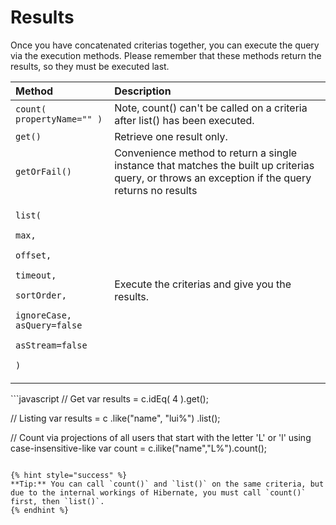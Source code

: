 # Results

Once you have concatenated criterias together, you can execute the query via the execution methods. Please remember that these methods return the results, so they must be executed last.

<table>
  <thead>
    <tr>
      <th style="text-align:left">Method</th>
      <th style="text-align:left">Description</th>
    </tr>
  </thead>
  <tbody>
    <tr>
      <td style="text-align:left"><code>count( propertyName=&quot;&quot; )</code>
      </td>
      <td style="text-align:left">Note, count() can&apos;t be called on a criteria after list() has been
        executed.</td>
    </tr>
    <tr>
      <td style="text-align:left"><code>get()</code>
      </td>
      <td style="text-align:left">Retrieve one result only.</td>
    </tr>
    <tr>
      <td style="text-align:left"><code>getOrFail()</code>
      </td>
      <td style="text-align:left">Convenience method to return a single instance that matches the built
        up criterias query, or throws an exception if the query returns no results</td>
    </tr>
    <tr>
      <td style="text-align:left">
        <p><code>list(</code>
        </p>
        <p><code>max,</code>
        </p>
        <p><code>offset,</code>
        </p>
        <p><code>timeout,</code>
        </p>
        <p><code>sortOrder,</code>
        </p>
        <p><code>ignoreCase, asQuery=false</code>
        </p>
        <p><code>asStream=false</code>
        </p>
        <p><code>)</code>
        </p>
      </td>
      <td style="text-align:left">Execute the criterias and give you the results.</td>
    </tr>
  </tbody>
</table>```javascript
// Get
var results = c.idEq( 4 ).get();

// Listing
var results = c
     .like("name", "lui%")
     .list();

// Count via projections of all users that start with the letter 'L' or 'l' using case-insensitive-like
var count = c.ilike("name","L%").count();
```

{% hint style="success" %}
**Tip:** You can call `count()` and `list()` on the same criteria, but due to the internal workings of Hibernate, you must call `count()` first, then `list()`.
{% endhint %}

